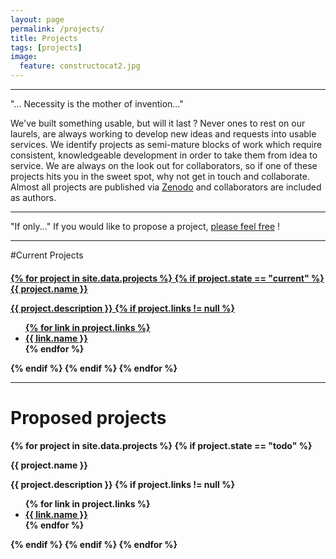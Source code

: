 ```yaml
---
layout: page
permalink: /projects/
title: Projects
tags: [projects]
image:
  feature: constructocat2.jpg
---
```


----

<div class="md-col-3">
<span class="h1 post-title">"... Necessity is the mother of invention..."</span>
</div>

We've built something usable, but will it last ?  Never ones to rest on our laurels, are always working to develop new ideas and requests into usable services. We identify projects as semi-mature blocks of work which require consistent, knowledgeable development in order to take them from idea to service. We are always on the look out for collaborators, so if one of these projects hits you in the sweet spot, why not get in touch and collaborate. Almost all projects are published via [Zenodo](https://zenodo.org/collection/user-sa-einfra-commons) and collaborators are included as authors.

----

<span class="h1 post-title">"If only..."</span>
If you would like to propose a project, [please feel free]({{site_url}}/contact) !

----

#Current Projects
<div class="panel-group" id="accordion" role="tablist" aria-multiselectable="true">
  <div class="panel panel-default">
    <div class="panel-heading" role="tab" id="headingOne">
      <h4 class="panel-title">
        <a data-toggle="collapse" data-parent="#accordion" href="#collapseOne" aria-expanded="false" aria-controls="collapseOne">
<!-- later we will include "completed projects" -->
{% for project in site.data.projects %}
{% if project.state == "current" %}
        <div class="h2 blog-title">{{ project.name }}</p>
<span class="blog-info">{{ project.description }}</span>
{% if project.links != null %}
<ul class="col-md-3 nav nav-pills nav-justified">
{% for link in project.links %}
<li><a href="{{ link.url}}"><i class="fa fa-{{ link.icon }}"></i> {{ link.name }}</a></li>
{% endfor %}
</ul>
{% endif %}
{% endif %}
{% endfor %}

----

# Proposed projects

<!-- later we will include "completed projects" -->
{% for project in site.data.projects %}
{% if project.state == "todo" %}
<p class="h2 blog-title">{{ project.name }}</p>
<span class="blog-info">{{ project.description }}</span>
{% if project.links != null %}
<ul class="col-md-3 nav nav-pills nav-justified">
{% for link in project.links %}
<li><a href="{{ link.url}}"><i class="fa fa-{{ link.icon }}"></i> {{ link.name }}</a></li>
{% endfor %}
</ul>
{% endif %}
{% endif %}
{% endfor %}
